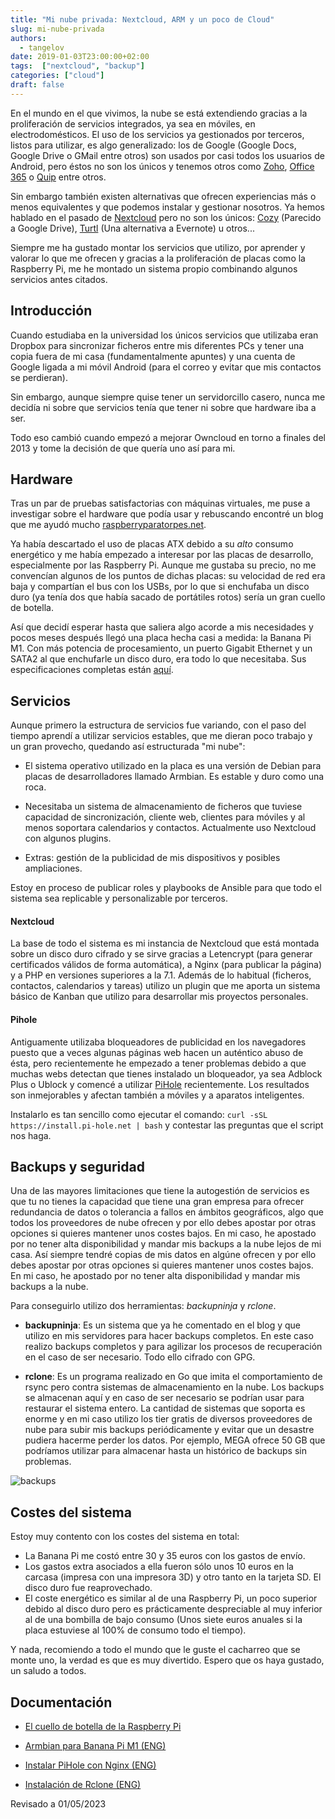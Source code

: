 ```yaml
---
title: "Mi nube privada: Nextcloud, ARM y un poco de Cloud"
slug: mi-nube-privada
authors:
  - tangelov
date: 2019-01-03T23:00:00+02:00
tags:  ["nextcloud", "backup"]
categories: ["cloud"]
draft: false
---
```


En el mundo en el que vivimos, la nube se está extendiendo gracias a la proliferación de servicios integrados, ya sea en móviles, en electrodomésticos. El uso de los servicios ya gestionados por terceros, listos para utilizar, es algo generalizado: los de Google (Google Docs, Google Drive o GMail entre otros) son usados por casi todos los usuarios de Android, pero éstos no son los únicos y tenemos otros como [Zoho](https://www.zoho.com/), [Office 365](https://products.office.com/es-ES/compare-all-microsoft-office-products) o [Quip](https://quip.com/intl/es/) entre otros.

Sin embargo también existen alternativas que ofrecen experiencias más o menos equivalentes y que podemos instalar y gestionar nosotros. Ya hemos hablado en el pasado de [Nextcloud](https://tangelov.me/posts/nube-privada-nextcloud.html) pero no son los únicos: [Cozy](https://cozy.io/es/) (Parecido a Google Drive), [Turtl](https://turtlapp.com/) (Una alternativa a Evernote) u otros...

Siempre me ha gustado montar los servicios que utilizo, por aprender y valorar lo que me ofrecen y gracias a la proliferación de placas como la Raspberry Pi, me he montado un sistema propio combinando algunos servicios antes citados.

<!--more-->

## Introducción
Cuando estudiaba en la universidad los únicos servicios que utilizaba eran Dropbox para sincronizar ficheros entre mis diferentes PCs y tener una copia fuera de mi casa (fundamentalmente apuntes) y una cuenta de Google ligada a mi móvil Android (para el correo y evitar que mis contactos se perdieran).

Sin embargo, aunque siempre quise tener un servidorcillo casero, nunca me decidía ni sobre que servicios tenía que tener ni sobre que hardware iba a ser. 

Todo eso cambió cuando empezó a mejorar Owncloud en torno a finales del 2013 y tome la decisión de que quería uno así para mi.

## Hardware
Tras un par de pruebas satisfactorias con máquinas virtuales, me puse a investigar sobre el hardware que podía usar y rebuscando encontré un blog que me ayudó mucho [raspberryparatorpes.net](https://raspberryparatorpes.net/).

Ya había descartado el uso de placas ATX debido a su _alto_ consumo energético y me había empezado a interesar por las placas de desarrollo, especialmente por las Raspberry Pi. Aunque me gustaba su precio, no me convencían algunos de los puntos de dichas placas: su velocidad de red era baja y compartían el bus con los USBs, por lo que si enchufaba un disco duro (ya tenía dos que había sacado de portátiles rotos) sería un gran cuello de botella.

Así que decidí esperar hasta que saliera algo acorde a mis necesidades y pocos meses después llegó una placa hecha casi a medida: la Banana Pi M1. Con más potencia de procesamiento, un puerto Gigabit Ethernet y un SATA2 al que enchufarle un disco duro, era todo lo que necesitaba. Sus especificaciones completas están [aquí](https://wiki.banana-pi.org/Banana_Pi_BPI-M1).


## Servicios
Aunque primero la estructura de servicios fue variando, con el paso del tiempo aprendí a utilizar servicios estables, que me dieran poco trabajo y un gran provecho, quedando así estructurada "mi nube":

* El sistema operativo utilizado en la placa es una versión de Debian para placas de desarrolladores llamado Armbian. Es estable y duro como una roca.

* Necesitaba un sistema de almacenamiento de ficheros que tuviese capacidad de sincronización, cliente web, clientes para móviles y al menos soportara calendarios y contactos. Actualmente uso Nextcloud con algunos plugins.

* Extras: gestión de la publicidad de mis dispositivos y posibles ampliaciones.

Estoy en proceso de publicar roles y playbooks de Ansible para que todo el sistema sea replicable y personalizable por terceros.


#### Nextcloud
La base de todo el sistema es mi instancia de Nextcloud que está montada sobre un disco duro cifrado y se sirve gracias a Letencrypt (para generar certificados válidos de forma automática), a Nginx (para publicar la página) y a PHP en versiones superiores a la 7.1. Además de lo habitual (ficheros, contactos, calendarios y tareas) utilizo un plugin que me aporta un sistema básico de Kanban que utilizo para desarrollar mis proyectos personales.

#### Pihole
Antiguamente utilizaba bloqueadores de publicidad en los navegadores puesto que a veces algunas páginas web hacen un auténtico abuso de ésta, pero recientemente he empezado a tener problemas debido a que muchas webs detectan que tienes instalado un bloqueador, ya sea Adblock Plus o Ublock y comencé a utilizar [PiHole](https://pi-hole.net/) recientemente. Los resultados son inmejorables y afectan también a móviles y a aparatos inteligentes.

Instalarlo es tan sencillo como ejecutar el comando: ```curl -sSL https://install.pi-hole.net | bash``` y contestar las preguntas que el script nos haga.

## Backups y seguridad
Una de las mayores limitaciones que tiene la autogestión de servicios es que tu no tienes la capacidad que tiene una gran empresa para ofrecer redundancia de datos o tolerancia a fallos en ámbitos geográficos, algo que todos los proveedores de nube ofrecen y por ello debes apostar por otras opciones si quieres mantener unos costes bajos. En mi caso, he apostado por no tener alta disponibilidad y mandar mis backups a la nube lejos de mi casa. Así siempre tendré copias de mis datos en algúne ofrecen y por ello debes apostar por otras opciones si quieres mantener unos costes bajos. En mi caso, he apostado por no tener alta disponibilidad y mandar mis backups a la nube.

Para conseguirlo utilizo dos herramientas: _backupninja_ y _rclone_.

* __backupninja__: Es un sistema que ya he comentado en el blog y que utilizo en mis servidores para hacer backups completos. En este caso realizo backups completos y para agilizar los procesos de recuperación en el caso de ser necesario. Todo ello cifrado con GPG.

* __rclone__: Es un programa realizado en Go que imita el comportamiento de rsync pero contra sistemas de almacenamiento en la nube. Los backups se almacenan aquí y en caso de ser necesario se podrían usar para restaurar el sistema entero. La cantidad de sistemas que soporta es enorme y en mi caso utilizo los tier gratis de diversos proveedores de nube para subir mis backups periódicamente y evitar que un desastre pudiera hacerme perder los datos. Por ejemplo, MEGA ofrece 50 GB que podríamos utilizar para almacenar hasta un histórico de backups sin problemas.


![backups](https://storage.googleapis.com/tangelov-data/images/0020-00.png)


## Costes del sistema
Estoy muy contento con los costes del sistema en total:

* La Banana Pi me costó entre 30 y 35 euros con los gastos de envío.
* Los gastos extra asociados a ella fueron sólo unos 10 euros en la carcasa (impresa con una impresora 3D) y otro tanto en la tarjeta SD. El disco duro fue reaprovechado.
* El coste energético es similar al de una Raspberry Pi, un poco superior debido al disco duro pero es prácticamente despreciable al muy inferior al de una bombilla de bajo consumo (Unos siete euros anuales si la placa estuviese al 100% de consumo todo el tiempo).


Y nada, recomiendo a todo el mundo que le guste el cacharreo que se monte uno, la verdad es que es muy divertido. Espero que os haya gustado, un saludo a todos.

## Documentación

* [El cuello de botella de la Raspberry Pi](https://raspberryparatorpes.net/dudas/el-cuello-de-botella-de-la-raspberry-pi/)

* [Armbian para Banana Pi M1 (ENG)](https://www.armbian.com/bananapi/)

* [Instalar PiHole con Nginx (ENG)](https://docs.pi-hole.net/guides/nginx-configuration/)

* [Instalación de Rclone (ENG)](https://rclone.org/downloads/)

Revisado a 01/05/2023
